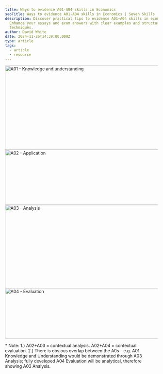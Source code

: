 ```yaml
---
title: Ways to evidence A01-A04 skills in Economics
seoTitle: Ways to evidence A01-A04 skills in Economics | Seven Skills
description: Discover practical tips to evidence A01–A04 skills in economics.
  Enhance your essays and exam answers with clear examples and structured
  techniques.
author: David White
date: 2024-11-26T14:39:00.000Z
type: article
tags:
  - article
  - resource
---
```

<img src="/_includes/static/img/a01.avif" alt="A01 - Knowledge and understanding" title="A01 - Knowledge and understanding" class="Centre" width="698px" height="278px" loading="lazy"/>

<img src="/_includes/static/img/a02.avif" alt="A02 - Application" title="A02 - Application" class="Centre" width="698px" height="182px" loading="lazy"/>

<img src="/_includes/static/img/a03.avif" alt="A03 - Analysis" title="A03 - Analysis" class="Centre" width="698px" height="275px" loading="lazy"/>

<img src="/_includes/static/img/a04.avif" alt="A04 - Evaluation" title="A04 - Evaluation" class="Centre" width="698px" height="167px" loading="lazy"/>

\* Note: 1.) A02+A03 = contextual analysis. A02+A04 = contextual evaluation. 2.) There is obvious overlap between the A0s - e.g. A01 Knowledge and Understanding would be demonstrated through A03 Analysis; fully developed A04 Evaluation will be analytical, therefore showing A03 Analysis.
